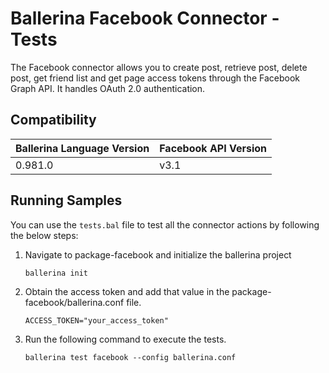 # Ballerina Facebook Connector - Tests
The Facebook connector allows you to create post, retrieve post, delete post, get friend list and get page access tokens through the Facebook Graph API. It handles OAuth 2.0 authentication.


## Compatibility

| Ballerina Language Version  | Facebook API Version |
| ----------------------------| ---------------------|
|  0.981.0                    |   v3.1               |


## Running Samples
You can use the `tests.bal` file to test all the connector actions by following the below steps:
1. Navigate to package-facebook and initialize the ballerina project
    ```
    ballerina init
    ```

2. Obtain the access token and add that value in the package-facebook/ballerina.conf file.
    ```
    ACCESS_TOKEN="your_access_token"
    ```

4. Run the following command to execute the tests.
    ```
    ballerina test facebook --config ballerina.conf
    ```

